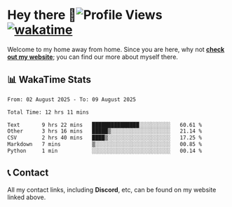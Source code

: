 # Hey there :wave:![Profile Views](https://komarev.com/ghpvc/?username=skifli) [![wakatime](https://wakatime.com/badge/user/b4317b02-0c6d-457b-82a4-a448b8a8d1df.svg)](https://wakatime.com/@b4317b02-0c6d-457b-82a4-a448b8a8d1df)

Welcome to my home away from home. Since you are here, why not [**check out my website**](https://skifli.github.io); you can find our more about myself there.

## 📊 WakaTime Stats

<!--START_SECTION:waka-->

```txt
From: 02 August 2025 - To: 09 August 2025

Total Time: 12 hrs 11 mins

Text       9 hrs 22 mins   ███████████████░░░░░░░░░░   60.61 %
Other      3 hrs 16 mins   █████▒░░░░░░░░░░░░░░░░░░░   21.14 %
CSV        2 hrs 40 mins   ████▒░░░░░░░░░░░░░░░░░░░░   17.25 %
Markdown   7 mins          ▒░░░░░░░░░░░░░░░░░░░░░░░░   00.85 %
Python     1 min           ░░░░░░░░░░░░░░░░░░░░░░░░░   00.14 %
```

<!--END_SECTION:waka-->

## 📞 Contact

All my contact links, including **Discord**, etc, can be found on my website linked above.
